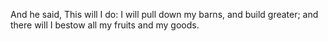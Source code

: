 And he said, This will I do: I will pull down my barns, and build greater; and there will I bestow all my fruits and my goods.
